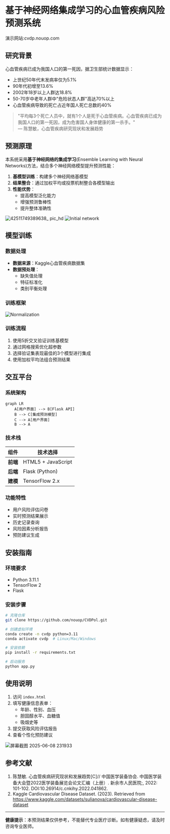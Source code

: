 # 基于神经网络集成学习的心血管疾病风险预测系统
演示网站:cvdp.nouop.com
## 研究背景

心血管疾病已成为我国人口的第一死因，据卫生部统计数据显示：
- 上世纪50年代末发病率仅为5.1%
- 90年代初增至13.6%
- 2002年18岁以上人群达18.8%
- 50-70岁中老年人群中"危险状态人群"高达70%以上
- 心血管疾病导致的死亡占近年国人死亡总数的40%

> "平均每3个死亡人员中，就有1个人是死于心血管疾病。心血管疾病已成为我国人口的第一死因，成为危害国人身体健康的第一杀手。"  
> — 陈慧敏，心血管疾病研究现状和发展趋势

## 预测原理

本系统采用**基于神经网络的集成学习**(Ensemble Learning with Neural Networks)方法，结合多个神经网络模型提升预测性能：

1. **基模型训练**：构建多个神经网络基模型
2. **结果整合**：通过加权平均或投票机制整合各模型输出
3. **性能优势**：
   - 提高模型泛化能力
   - 增强预测鲁棒性
   - 提升整体准确性

![42511749389638_ pic_hd](https://github.com/user-attachments/assets/2e0bb443-5cf7-4f4a-90b7-259977bab314)
![Initial network](https://github.com/user-attachments/assets/3ec6968e-309f-4d56-b137-91c547cb49f2)


## 模型训练

### 数据处理
- **数据来源**：Kaggle心血管疾病数据集
- **数据预处理**：
  - 缺失值处理
  - 特征标准化
  - 类别平衡处理

### 训练框架
![Normalization](https://github.com/user-attachments/assets/1b35fd3d-4ef7-4d35-b91e-5cd9d1e0fdbe)


### 训练流程
1. 使用5折交叉验证训练基模型
2. 通过网格搜索优化超参数
3. 选择验证集表现最佳的3个模型进行集成
4. 使用加权平均法组合预测结果

## 交互平台

### 系统架构
```mermaid
graph LR
    A[用户界面] --> B[Flask API]
    B --> C[集成预测模型]
    C --> A[用户界面]
    B --> A
```

### 技术栈
| 组件       | 技术选择              |
|------------|-----------------------|
| **前端**   | HTML5 + JavaScript    |
| **后端**   | Flask (Python)        |
| **建模**   | TensorFlow 2.x        |

### 功能特性
- 用户风险评估问卷
- 实时预测结果展示
- 历史记录查询
- 风险因素分析报告
- 预防建议生成

## 安装指南

### 环境要求
- Python 3.11.1
- TensorFlow 2
- Flask 

### 安装步骤
```bash
# 克隆仓库
git clone https://github.com/nouop/CVDPol.git

# 创建虚拟环境
conda create -n cvdp python=3.11
conda activate cvdp  # Linux/Mac/Windows

# 安装依赖
pip install -r requirements.txt

# 启动服务
python app.py
```

## 使用说明

1. 访问 `index.html`
2. 填写健康信息表单：
   - 年龄、性别、血压
   - 胆固醇水平、血糖值
   - 吸烟史等
3. 提交获取风险评估报告
4. 查看个性化预防建议

![屏幕截图 2025-06-08 231933](https://github.com/user-attachments/assets/4d32d3c0-7b82-47f0-9557-b83fb7f3a2b0)


## 参考文献

1. 陈慧敏. 心血管疾病研究现状和发展趋势[C]// 中国医学装备协会. 中国医学装备大会暨2022医学装备展览会论文汇编（上册）. 新余市人民医院;, 2022: 101-102. DOI:10.26914/c.cnkihy.2022.041862.
2. Kaggle Cardiovascular Disease Dataset. (2023). Retrieved from https://www.kaggle.com/datasets/sulianova/cardiovascular-disease-dataset

---

**健康提示**：本预测结果仅供参考，不能替代专业医疗诊断。如有健康疑虑，请及时咨询专业医师。
